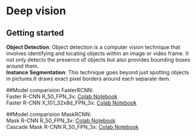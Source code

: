 # Deep vision

## Getting started
**Object Detection**: Object detection is a computer vision technique that involves identifying and locating objects within an image or video frame. It not only detects the presence of objects but also provides bounding boxes around them.  
**Instance Segmentation**: This technique goes beyond just spotting objects in pictures.It draws exact pixel borders around each separate item.

##Model comparision FasterRCNN:  
Faster R-CNN R_50_FPN_3x: [Colab Notebook](https://colab.research.google.com/drive/1J9k9Eeh4oquPXzsHNe4Fao2wNcGGkiM0#scrollTo=HGzUxIaWNX_N)  
Faster R-CNN X_101_32x8d_FPN_3x: [Colab Notebook](https://colab.research.google.com/drive/1Yx5SfcKxY0R1Muua3f-m64XAqWWQnMya#scrollTo=tBF6-7g6aAeD)  

##Model comparision MaskRCNN:   
Mask R-CNN R_50_FPN_3x: [Colab Notebook](https://colab.research.google.com/drive/14YJSdEwahs1CqGJCfV_s7LdXESj9hjGv)     
Cascade Mask R-CNN R_50_FPN_3x: [Colab Notebook](https://colab.research.google.com/drive/1yYNzrqlSPX7p4O35VkOsARcE7Mc1wMcE#scrollTo=ANmss8wQypPU)  

